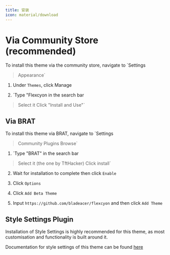 ```yaml
---
title: 安装
icon: material/download
---
```


# Via Community Store (recommended)

To install this theme via the community store, navigate to  `Settings
> Appearance`

1. Under `Themes`, click Manage

2. `Type "Flexcyon in the search bar
> Select it
> Click "Install and Use"`

## Via BRAT

To install this theme via BRAT, navigate to `Settings
> Community Plugins
> Browse`

1. `Type "BRAT" in the search bar
> Select it (the one by TftHacker)
> Click install`

2. Wait for installation to complete then click `Enable`

3. Click `Options`

4. Click `Add Beta Theme`

5. Input `https://github.com/bladeacer/flexcyon` and then click `Add Theme`

## Style Settings Plugin

Installation of Style Settings is highly recommended for this theme, as most
customisation and functionality is built around it.

Documentation for style settings of this theme can be found [here](../Styling/Style-Settings/index.md)

